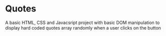 # Quotes

A basic HTML, CSS and Javacsript project with basic DOM manipulation to display hard coded quotes array randomly when a user clicks on the button
